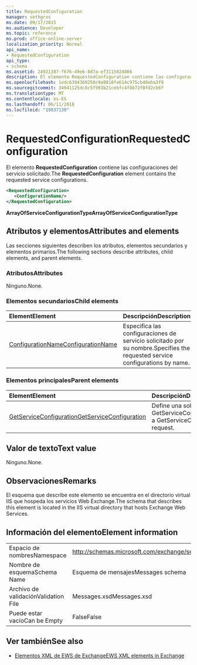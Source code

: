 ```yaml
---
title: RequestedConfiguration
manager: sethgros
ms.date: 09/17/2015
ms.audience: Developer
ms.topic: reference
ms.prod: office-online-server
localization_priority: Normal
api_name:
- RequestedConfiguration
api_type:
- schema
ms.assetid: 24921387-f676-49e6-8d7a-ef3115024866
description: El elemento RequestedConfiguration contiene las configuraciones del servicio solicitado.
ms.openlocfilehash: 1edc6394360250c9a9810fe614c975cb48eba3f0
ms.sourcegitcommit: 34041125dc8c5f993b21cebfc4f8b72f0fd2cb6f
ms.translationtype: MT
ms.contentlocale: es-ES
ms.lasthandoff: 06/11/2018
ms.locfileid: "19837130"
---
```

# <a name="requestedconfiguration"></a><span data-ttu-id="a3ae8-103">RequestedConfiguration</span><span class="sxs-lookup"><span data-stu-id="a3ae8-103">RequestedConfiguration</span></span>

<span data-ttu-id="a3ae8-104">El elemento **RequestedConfiguration** contiene las configuraciones del servicio solicitado.</span><span class="sxs-lookup"><span data-stu-id="a3ae8-104">The **RequestedConfiguration** element contains the requested service configurations.</span></span> 
  
```XML
<RequestedConfiguration>
   <ConfigurationName/>
</RequestedConfiguration>
```

 <span data-ttu-id="a3ae8-105">**ArrayOfServiceConfigurationType**</span><span class="sxs-lookup"><span data-stu-id="a3ae8-105">**ArrayOfServiceConfigurationType**</span></span>
## <a name="attributes-and-elements"></a><span data-ttu-id="a3ae8-106">Atributos y elementos</span><span class="sxs-lookup"><span data-stu-id="a3ae8-106">Attributes and elements</span></span>

<span data-ttu-id="a3ae8-107">Las secciones siguientes describen los atributos, elementos secundarios y elementos primarios.</span><span class="sxs-lookup"><span data-stu-id="a3ae8-107">The following sections describe attributes, child elements, and parent elements.</span></span>
  
### <a name="attributes"></a><span data-ttu-id="a3ae8-108">Atributos</span><span class="sxs-lookup"><span data-stu-id="a3ae8-108">Attributes</span></span>

<span data-ttu-id="a3ae8-109">Ninguno.</span><span class="sxs-lookup"><span data-stu-id="a3ae8-109">None.</span></span>
  
### <a name="child-elements"></a><span data-ttu-id="a3ae8-110">Elementos secundarios</span><span class="sxs-lookup"><span data-stu-id="a3ae8-110">Child elements</span></span>

|<span data-ttu-id="a3ae8-111">**Element**</span><span class="sxs-lookup"><span data-stu-id="a3ae8-111">**Element**</span></span>|<span data-ttu-id="a3ae8-112">**Descripción**</span><span class="sxs-lookup"><span data-stu-id="a3ae8-112">**Description**</span></span>|
|:-----|:-----|
|[<span data-ttu-id="a3ae8-113">ConfigurationName</span><span class="sxs-lookup"><span data-stu-id="a3ae8-113">ConfigurationName</span></span>](configurationname.md) <br/> |<span data-ttu-id="a3ae8-114">Especifica las configuraciones de servicio solicitado por su nombre.</span><span class="sxs-lookup"><span data-stu-id="a3ae8-114">Specifies the requested service configurations by name.</span></span>  <br/> |
   
### <a name="parent-elements"></a><span data-ttu-id="a3ae8-115">Elementos principales</span><span class="sxs-lookup"><span data-stu-id="a3ae8-115">Parent elements</span></span>

|<span data-ttu-id="a3ae8-116">**Element**</span><span class="sxs-lookup"><span data-stu-id="a3ae8-116">**Element**</span></span>|<span data-ttu-id="a3ae8-117">**Descripción**</span><span class="sxs-lookup"><span data-stu-id="a3ae8-117">**Description**</span></span>|
|:-----|:-----|
|[<span data-ttu-id="a3ae8-118">GetServiceConfiguration</span><span class="sxs-lookup"><span data-stu-id="a3ae8-118">GetServiceConfiguration</span></span>](getserviceconfiguration.md) <br/> |<span data-ttu-id="a3ae8-119">Define una solicitud GetServiceConfiguration.</span><span class="sxs-lookup"><span data-stu-id="a3ae8-119">Defines a GetServiceConfiguration request.</span></span>  <br/> |
   
## <a name="text-value"></a><span data-ttu-id="a3ae8-120">Valor de texto</span><span class="sxs-lookup"><span data-stu-id="a3ae8-120">Text value</span></span>

<span data-ttu-id="a3ae8-121">Ninguno.</span><span class="sxs-lookup"><span data-stu-id="a3ae8-121">None.</span></span>
  
## <a name="remarks"></a><span data-ttu-id="a3ae8-122">Observaciones</span><span class="sxs-lookup"><span data-stu-id="a3ae8-122">Remarks</span></span>

<span data-ttu-id="a3ae8-123">El esquema que describe este elemento se encuentra en el directorio virtual IIS que hospeda los servicios Web Exchange.</span><span class="sxs-lookup"><span data-stu-id="a3ae8-123">The schema that describes this element is located in the IIS virtual directory that hosts Exchange Web Services.</span></span>
  
## <a name="element-information"></a><span data-ttu-id="a3ae8-124">Información del elemento</span><span class="sxs-lookup"><span data-stu-id="a3ae8-124">Element information</span></span>

|||
|:-----|:-----|
|<span data-ttu-id="a3ae8-125">Espacio de nombres</span><span class="sxs-lookup"><span data-stu-id="a3ae8-125">Namespace</span></span>  <br/> |http://schemas.microsoft.com/exchange/services/2006/messages  <br/> |
|<span data-ttu-id="a3ae8-126">Nombre de esquema</span><span class="sxs-lookup"><span data-stu-id="a3ae8-126">Schema Name</span></span>  <br/> |<span data-ttu-id="a3ae8-127">Esquema de mensajes</span><span class="sxs-lookup"><span data-stu-id="a3ae8-127">Messages schema</span></span>  <br/> |
|<span data-ttu-id="a3ae8-128">Archivo de validación</span><span class="sxs-lookup"><span data-stu-id="a3ae8-128">Validation File</span></span>  <br/> |<span data-ttu-id="a3ae8-129">Messages.xsd</span><span class="sxs-lookup"><span data-stu-id="a3ae8-129">Messages.xsd</span></span>  <br/> |
|<span data-ttu-id="a3ae8-130">Puede estar vacío</span><span class="sxs-lookup"><span data-stu-id="a3ae8-130">Can be Empty</span></span>  <br/> |<span data-ttu-id="a3ae8-131">False</span><span class="sxs-lookup"><span data-stu-id="a3ae8-131">False</span></span>  <br/> |
   
## <a name="see-also"></a><span data-ttu-id="a3ae8-132">Ver también</span><span class="sxs-lookup"><span data-stu-id="a3ae8-132">See also</span></span>



- [<span data-ttu-id="a3ae8-133">Elementos XML de EWS de Exchange</span><span class="sxs-lookup"><span data-stu-id="a3ae8-133">EWS XML elements in Exchange</span></span>](ews-xml-elements-in-exchange.md)

